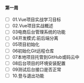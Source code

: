 #### 第一周

- [ ] 01.Vue项目实战学习目标
- [ ] 02.Vue项目实战概述
- [ ] 03电商后台管理系统的功能
- [ ] 04开发模式:前后端分离
- [ ] 05项目初始化
- [ ] 06初始化Git远程仓库
- [ ] 07本地项目托管到GitHub或码云中
- [ ] 08后台项目的环境安装配置
- [ ] 09测试后台接口是否正常
- [ ] 10.登与退出功能